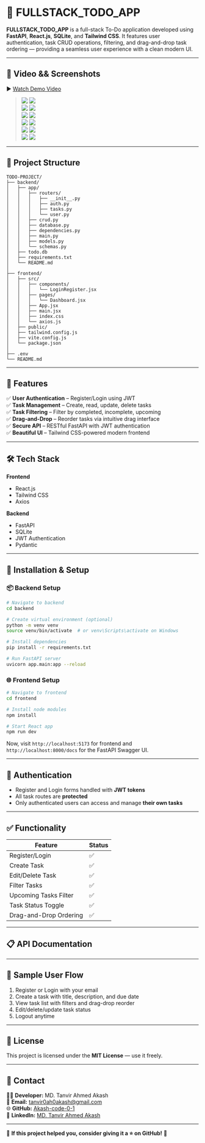 # 📝 FULLSTACK_TODO_APP

**FULLSTACK_TODO_APP** is a full-stack To-Do application developed using **FastAPI**, **React.js**, **SQLite**, and **Tailwind CSS**. It features user authentication, task CRUD operations, filtering, and drag-and-drop task ordering — providing a seamless user experience with a clean modern UI.

---

## 📸 Video && Screenshots

▶️ [Watch Demo Video](https://www.youtube.com/watch?v=dO4SlTO9Qtk)


> ![](https://github.com/Akash-code-0-1/TODO-App-with-React-Tailwindcss-FastAPI-SQLite/blob/main/frontend/src/project_output/1.PNG) 
> ![](https://github.com/Akash-code-0-1/TODO-App-with-React-Tailwindcss-FastAPI-SQLite/blob/main/frontend/src/project_output/2.PNG)  
> ![](https://github.com/Akash-code-0-1/TODO-App-with-React-Tailwindcss-FastAPI-SQLite/blob/main/frontend/src/project_output/3.PNG) 
> ![](https://github.com/Akash-code-0-1/TODO-App-with-React-Tailwindcss-FastAPI-SQLite/blob/main/frontend/src/project_output/4.PNG)  
> ![](https://github.com/Akash-code-0-1/TODO-App-with-React-Tailwindcss-FastAPI-SQLite/blob/main/frontend/src/project_output/5.PNG) 
> ![](https://github.com/Akash-code-0-1/TODO-App-with-React-Tailwindcss-FastAPI-SQLite/blob/main/frontend/src/project_output/6.PNG)  
> ![](https://github.com/Akash-code-0-1/TODO-App-with-React-Tailwindcss-FastAPI-SQLite/blob/main/frontend/src/project_output/7.PNG) 
> ![](https://github.com/Akash-code-0-1/TODO-App-with-React-Tailwindcss-FastAPI-SQLite/blob/main/frontend/src/project_output/8.PNG)  
> ![](https://github.com/Akash-code-0-1/TODO-App-with-React-Tailwindcss-FastAPI-SQLite/blob/main/frontend/src/project_output/9.PNG) 
> ![](https://github.com/Akash-code-0-1/TODO-App-with-React-Tailwindcss-FastAPI-SQLite/blob/main/frontend/src/project_output/10.PNG)  
> ![](https://github.com/Akash-code-0-1/TODO-App-with-React-Tailwindcss-FastAPI-SQLite/blob/main/frontend/src/project_output/11.PNG) 
> ![](https://github.com/Akash-code-0-1/TODO-App-with-React-Tailwindcss-FastAPI-SQLite/blob/main/frontend/src/project_output/12.PNG)  


---

## 📂 Project Structure

```
TODO-PROJECT/
├── backend/
│   ├── app/
│   │   ├── routers/
│   │   │   ├── __init__.py
│   │   │   ├── auth.py
│   │   │   ├── tasks.py
│   │   │   └── user.py
│   │   ├── crud.py
│   │   ├── database.py
│   │   ├── dependencies.py
│   │   ├── main.py
│   │   ├── models.py
│   │   └── schemas.py
│   ├── todo.db
│   ├── requirements.txt
│   └── README.md
│
├── frontend/
│   ├── src/
│   │   ├── components/
│   │   │   └── LoginRegister.jsx
│   │   ├── pages/
│   │   │   └── Dashboard.jsx
│   │   ├── App.jsx
│   │   ├── main.jsx
│   │   ├── index.css
│   │   └── axios.js
│   ├── public/
│   ├── tailwind.config.js
│   ├── vite.config.js
│   └── package.json
│
├── .env
└── README.md
```

---

## 🚀 Features

✅ **User Authentication** – Register/Login using JWT  
✅ **Task Management** – Create, read, update, delete tasks  
✅ **Task Filtering** – Filter by completed, incomplete, upcoming  
✅ **Drag-and-Drop** – Reorder tasks via intuitive drag interface  
✅ **Secure API** – RESTful FastAPI with JWT authentication  
✅ **Beautiful UI** – Tailwind CSS-powered modern frontend  

---

## 🛠️ Tech Stack

**Frontend**  
- React.js  
- Tailwind CSS  
- Axios  

**Backend**  
- FastAPI  
- SQLite  
- JWT Authentication  
- Pydantic

---

## 💽 Installation & Setup

### 📦 Backend Setup

```bash
# Navigate to backend
cd backend

# Create virtual environment (optional)
python -m venv venv
source venv/bin/activate  # or venv\Scripts\activate on Windows

# Install dependencies
pip install -r requirements.txt

# Run FastAPI server
uvicorn app.main:app --reload
```

### 🌐 Frontend Setup

```bash
# Navigate to frontend
cd frontend

# Install node modules
npm install

# Start React app
npm run dev
```

Now, visit `http://localhost:5173` for frontend and `http://localhost:8000/docs` for the FastAPI Swagger UI.

---

## 🔐 Authentication

- Register and Login forms handled with **JWT tokens**
- All task routes are **protected**
- Only authenticated users can access and manage **their own tasks**

---

## ✅ Functionality

| Feature                  | Status   |
|--------------------------|----------|
| Register/Login           | ✅        |
| Create Task              | ✅        |
| Edit/Delete Task         | ✅        |
| Filter Tasks             | ✅        |
| Upcoming Tasks Filter    | ✅        |
| Task Status Toggle       | ✅        |
| Drag-and-Drop Ordering   | ✅        |

---

## 📋 API Documentation



---

## 🧪 Sample User Flow

1. Register or Login with your email
2. Create a task with title, description, and due date
3. View task list with filters and drag-drop reorder
4. Edit/delete/update task status
5. Logout anytime

---



## 📝 License

This project is licensed under the **MIT License** — use it freely.

---

## 💌 Contact

👨‍💻 **Developer:** MD. Tanvir Ahmed Akash  
📧 **Email:** tanvir0ah0akash@gmail.com  
🌐 **GitHub:** [Akash-code-0-1](https://github.com/Akash-code-0-1)  
💼 **LinkedIn:** [MD. Tanvir Ahmed Akash](https://www.linkedin.com/in/md-tanvir-ahmed-akash-8ba50b2b9/)  

---

🌟 **If this project helped you, consider giving it a ⭐ on GitHub!** 🙌